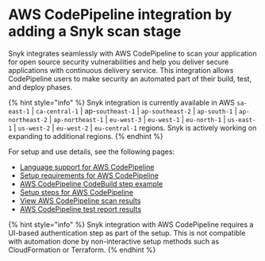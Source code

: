 # AWS CodePipeline integration by adding a Snyk scan stage

Snyk integrates seamlessly with AWS CodePipeline to scan your application for open source security vulnerabilities and help you deliver secure applications with continuous delivery service. This integration allows CodePipeline users to make security an automated part of their build, test, and deploy phases.

{% hint style="info" %}
Snyk integration is currently available in AWS `sa-east-1` | `ca-central-1` | ap-`southeast-1` | `ap-southeast-2` | `ap-south-1` | `ap-northeast-2` | `ap-northeast-1` | `eu-west-3` | `eu-west-1` | `eu-north-1` | `us-east-1` | `us-west-2` | `eu-west-2` | `eu-central-1` regions. Snyk is actively working on expanding to additional regions.
{% endhint %}

For setup and use details, see the following pages:

* [Language support for AWS CodePipeline](language-support-for-aws-codepipeline.md)
* [Setup requirements for AWS CodePipeline](setup-requirements-for-aws-codepipeline.md)
* [AWS CodePipeline CodeBuild step example](aws-code-pipeline-codebuild-step-example.md)
* [Setup steps for AWS CodePipeline](setup-steps-for-aws-codepipeline-integration.md)
* [View AWS CodePipeline scan results](view-aws-codepipeline-scan-results.md)
* [AWS CodePipeline test report results](aws-codepipeline-test-report-details.md)

{% hint style="info" %}
Snyk integration with AWS CodePipeline requires a UI-based authentication step as part of the setup. This is not compatible with automation done by non-interactive setup methods such as CloudFormation or Terraform.
{% endhint %}
